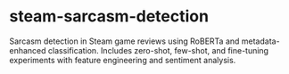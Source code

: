# steam-sarcasm-detection
Sarcasm detection in Steam game reviews using RoBERTa and metadata-enhanced classification. Includes zero-shot, few-shot, and fine-tuning experiments with feature engineering and sentiment analysis.
